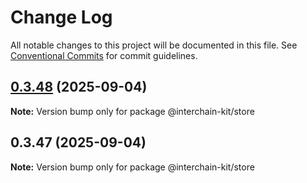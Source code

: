 # Change Log

All notable changes to this project will be documented in this file.
See [Conventional Commits](https://conventionalcommits.org) for commit guidelines.

## [0.3.48](https://github.com/interchain-kit/store/compare/@interchain-kit/store@0.3.47...@interchain-kit/store@0.3.48) (2025-09-04)

**Note:** Version bump only for package @interchain-kit/store

## 0.3.47 (2025-09-04)

**Note:** Version bump only for package @interchain-kit/store
